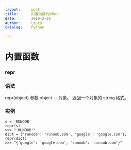 ```yaml
---
layout:     post
title:      内置函数Python
date:       2019-2-20
author:     Louis
catalog:    Python

---
```

<!-- MarkdownTOC -->




# 内置函数

### **repr**

### 语法

repr(object)
参数
object -- 对象。
返回一个对象的 string 格式。

### 实例

```
s = 'RUNOOB'
repr(s)
>>> "'RUNOOB'"
dict = {'runoob': 'runoob.com', 'google': 'google.com'};
repr(dict)
>>> "{'google': 'google.com', 'runoob': 'runoob.com'}"
```

